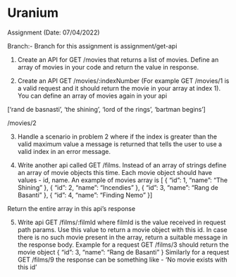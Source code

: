 # Uranium
Assignment (Date: 07/04/2022)

Branch:- Branch for this assignment is assignment/get-api

1. Create an API for GET /movies that returns a list of movies. Define an array of movies in your code and return the value in response.
	
2. Create an API GET /movies/:indexNumber (For example GET /movies/1 is a valid request and it should return the movie in your array at index 1). You can define an array of movies again in your api


[‘rand de basnasti’, ‘the shining’, ‘lord of the rings’, ‘bartman begins’]

/movies/2


3. Handle a scenario in problem 2 where if the index is greater than the valid maximum value a message is returned that tells the user to use a valid index in an error message.

4. Write another api called GET /films. Instead of an array of strings define an array of movie objects this time. Each movie object should have values - id, name. An example of movies array is 
[ {
 “id”: 1,
 “name”: “The Shining”
}, {
 “id”: 2,
 “name”: “Incendies”
}, {
 “id”: 3,
 “name”: “Rang de Basanti”
}, {
 “id”: 4,
 “name”: “Finding Nemo”
}]

Return the entire array in this api’s response


5. Write api GET /films/:filmId where filmId is the value received in request path params. Use this value to return a movie object with this id. In case there is no such movie present in the array, return a suitable message in the response body. Example for a request GET /films/3 should return the movie object 
{
 “id”: 3,
 “name”: “Rang de Basanti”
}
Similarly for a request GET /films/9 the response can be something like - ‘No movie exists with this id’


